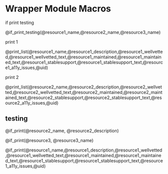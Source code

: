 <!--

author:   DART Team
email:    dart@chop.edu
version:  0.0.0
module_type: wrapper
language: en
narrator: UK English Female
title: Wrapper Module Macros
comment:  This is placeholder module to save macros used in other modules.


resource1_name: Docker Tutorial
resource1_description: A tutorial on using Docker
resource1_wellvetted: true
resource1_wellvetted_text: This is a well-known thing.
resource1_maintained: true
resource1_maintained_text: Maintained by Docker.
resource1_stablesupport: false
resource1_stablesupport_text: Not stable?
resource1_a11y_issues: No known issues with accessibility.

resource2_name: Regexone Website
resource2_description: An interactive website for learning regex
resource2_wellvetted: false
resource2_wellvetted_text: No idea.
resource2_maintained: true
resource2_maintained_text: Yeah
resource2_stablesupport: true
resource2_stablesupport_text: Yep
resource2_a11y_issues: Good question...


@module_structure
1. Part 1
2. Part 2
3. Part 3
@end


@if_print_testing

<script>
  
  if(`@0`.includes("@")){ 
    send.html("doesn't exist")
  } else {
    send.liascript(`@print_list(@resource1_name,@resource1_description,@resource1_wellvetted,@resource1_wellvetted_text,@resource1_maintained,@resource1_maintained_text,@resource1_stablesupport,@resource1_stablesupport_text,@resource1_a11y_issues,@uid)`)
  }
</script>

<script>
  
  if(`@1`.includes("@")){ 
    send.html("doesn't exist")
  } else {
    send.liascript(`@print_resource2`)
  }
</script>

<script>
  
  if(`@2`.includes("@")){ 
    send.html("doesn't exist")
  } else {
    send.liascript(`@print_resource3`)
  }
</script>

@end


@if_print
<script>

if(`@0`.includes("@")){ 
  send.clear()
    } else { send.html(`
    <h4>@0</h4> 
    <p>@1</p>

    <ul class="fa-ul" id="id_@9"></ul>
    <script>
      let checks = [@2, @4, @6];
      let data = ['<b>Expert Authors / Well-Vetted: </b>@3', '<b>Maintained: </b>', '<b>Stable Support: </b>'];
      
      let list = document.getElementById("id_@9");
      var fragList = document.createDocumentFragment();

      for (let i = 0; i < data.length; i++) {
        var li = document.createElement('li');
        if(checks[i]){
          li.innerHTML = '<span class="fa-li"><i class="fa-solid fa-circle-check" style="color: #158d0c;" title="Checked"></i></span>'+data[i]
        } else {
          li.innerHTML = '<span class="fa-li"><i class="fa-solid fa-circle-minus" style="color: #f0bc00;" title="Unchecked"></i></span>'+data[i]
        }
        fragList.appendChild(li);
      }
      list.appendChild(fragList);
    </script>

    <b>Known issues with accessibility and/or inclusion:</b> @8

  We do our best to list potential problems here, but we might have missed something! If you encounter an issue, please let us know.`)
}
</script>
@end


@print_list
<h4>@0</h4> 

@1 

<ul class="fa-ul" id="id_@9"></ul>
<script>
  let checks = [@2, @4, @6];
  let data = ['<b>Expert Authors / Well-Vetted: </b>'+`@3`, '<b>Maintained: </b>'+`@5`, '<b>Stable Support: </b>'+`@7`];
  
  let list = document.getElementById("id_@9");
  var fragList = document.createDocumentFragment();

  for (let i = 0; i < data.length; i++) {
    var li = document.createElement('li');
    if(checks[i]){
      li.innerHTML = '<span class="fa-li"><i class="fa-solid fa-circle-check" style="color: #158d0c;" title="Checked"></i></span>'+data[i]
    } else {
      li.innerHTML = '<span class="fa-li"><i class="fa-solid fa-circle-minus" style="color: #f0bc00;" title="Unchecked"></i></span>'+data[i]
    }
    fragList.appendChild(li);
  }
  list.appendChild(fragList);
</script>
<b>Known issues with accessibility and/or inclusion:</b> @8

We do our best to list potential problems here, but we might have missed something! If you encounter an issue, please let us know in @make_survey_url('@title', '@version', '@module_type').
@end

print_resource1: @print_list(@resource1_name,@resource1_description,@resource1_wellvetted,@resource1_wellvetted_text,@resource1_maintained,@resource1_maintained_text,@resource1_stablesupport,@resource1_stablesupport_text,@resource1_a11y_issues,@uid)

print_resource2: @print_list(@resource2_name,@resource2_description,@resource2_wellvetted,@resource2_wellvetted_text,@resource2_maintained,@resource2_maintained_text,@resource2_stablesupport,@resource2_stablesupport_text,@resource2_a11y_issues,@uid)

print_resource3: @print_list(@resource3_name,@resource3_description,@resource3_wellvetted,@resource3_wellvetted_text,@resource3_maintained,@resource3_maintained_text,@resource3_stablesupport,@resource3_stablesupport_text,@resource3_a11y_issues,@uid)

@lesson_prep_wrapper

<h3>This module will direct you to external educational content.</h3>

Many topics have great content written by others! We chose this content for you based on how well it meets our criteria.

Not all selected materials will meet all of these criteria, but selected materials should meet as many as possible.
Write a short sentence about how this material meets, or does not meet, each criterion.

@end

@test_printing

<script>
  
  if(`@0`.includes("@")){ 
    send.html("doesn't exist")
  } else {
    send.html("here's the list")
  }
</script>

@end


import: https://raw.githubusercontent.com/arcus/education_modules/templates_update/_module_templates/macros.md
-->

# Wrapper Module Macros

if print testing 

@if_print_testing(@resource1_name,@resource2_name,@resource3_name)

print 1

@print_list(@resource1_name,@resource1_description,@resource1_wellvetted,@resource1_wellvetted_text,@resource1_maintained,@resource1_maintained_text,@resource1_stablesupport,@resource1_stablesupport_text,@resource1_a11y_issues,@uid)

print 2 

@print_list(@resource2_name,@resource2_description,@resource2_wellvetted,@resource2_wellvetted_text,@resource2_maintained,@resource2_maintained_text,@resource2_stablesupport,@resource2_stablesupport_text,@resource2_a11y_issues,@uid)


## testing

@if_print(@resource2_name, @resource2_description)

@if_print(@resource3, @resource3_name)

@if_print(@resource1_name,@resource1_description,@resource1_wellvetted,@resource1_wellvetted_text,@resource1_maintained,@resource1_maintained_text,@resource1_stablesupport,@resource1_stablesupport_text,@resource1_a11y_issues,@uid)

